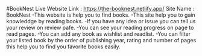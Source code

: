 #BookNest
Live Website Link : https://the-booknest.netlify.app/
Site Name : BookNest
-This website is help you to find books.
-This site help you to gain knowleddge by reading books.
-If you have any idea or issue you can tell us your review on review pafe.
-You can see your reading progress on page to read pages.
-You can add any book as wishlist and readlist.
-You can filter your listed book by the order of publishing year, rating and number of pages this help you to find you favorite books easily.
